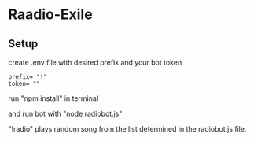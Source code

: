 # Raadio-Exile

## Setup

create .env file with desired prefix and your bot token
```
prefix= "!"
token= ""
```

run "npm install" in terminal

and run bot with "node radiobot.js"

"!radio" plays random song from the list determined in the radiobot.js file.
